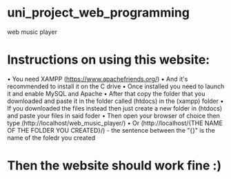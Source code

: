 # uni_project_web_programming
web music player

# Instructions on using this website:
• You need XAMPP (https://www.apachefriends.org/)
• And it's recommended to install it on the C drive
• Once installed you need to launch it and enable MySQL and Apache
• After that copy the folder that you downloaded and paste it in the folder called (htdocs) in the (xampp) folder
• If you downloaded the files instead then just create a new folder in (htdocs) and paste your files in said foder
• Then open your browser of choice then type (http://localhost/web_music_player/)
• Or (http://localhost/{THE NAME OF THE FOLDER YOU CREATED}/)  -  the sentence between the "{}" is the name of the foledr you created

# Then the website should work fine :)
